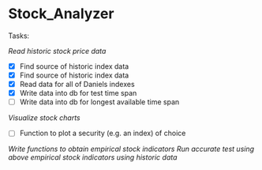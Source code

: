 # Stock_Analyzer

Tasks:

*Read historic stock price data*

- [x] Find source of historic index data
- [x] Find source of historic index data
- [x] Read data for all of Daniels indexes
- [x] Write data into db for test time span
- [ ] Write data into db for longest available time span

*Visualize stock charts*

- [ ] Function to plot a security (e.g. an index) of choice

*Write functions to obtain empirical stock indicators*
*Run accurate test using above empirical stock indicators using historic data*
